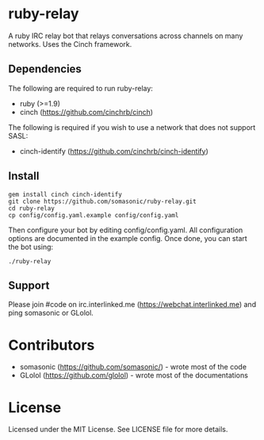 ruby-relay
==========
A ruby IRC relay bot that relays conversations across channels on many networks. Uses the Cinch framework.

Dependencies
------------
The following are required to run ruby-relay:

  * ruby (>=1.9)
  * cinch (https://github.com/cinchrb/cinch)

The following is required if you wish to use a network that does not support SASL:

  * cinch-identify (https://github.com/cinchrb/cinch-identify)

Install
-------

    gem install cinch cinch-identify
    git clone https://github.com/somasonic/ruby-relay.git
    cd ruby-relay
    cp config/config.yaml.example config/config.yaml

Then configure your bot by editing config/config.yaml. All configuration options are documented in the example config. Once done, you can start the bot using:

    ./ruby-relay

Support
-------
Please join #code on irc.interlinked.me (https://webchat.interlinked.me) and ping somasonic or GLolol.

Contributors
============
* somasonic (https://github.com/somasonic/) - wrote most of the code
* GLolol (https://github.com/glolol) - wrote most of the documentations

License
=======
Licensed under the MIT License. See LICENSE file for more details.
